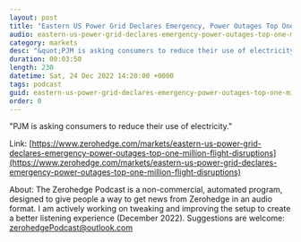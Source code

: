 ```yaml
---
layout: post
title: "Eastern US Power Grid Declares Emergency, Power Outages Top One Million, Flight Disruptions Persist Amid Storm Chaos"
audio: eastern-us-power-grid-declares-emergency-power-outages-top-one-million-flight-disruptions-0
category: markets
desc: "&quot;PJM is asking consumers to reduce their use of electricity.&quot; "
duration: 00:03:50
length: 230
datetime: Sat, 24 Dec 2022 14:20:00 +0000
tags: podcast
guid: eastern-us-power-grid-declares-emergency-power-outages-top-one-million-flight-disruptions-0
order: 0
---
```

&quot;PJM is asking consumers to reduce their use of electricity.&quot; 

Link: [https://www.zerohedge.com/markets/eastern-us-power-grid-declares-emergency-power-outages-top-one-million-flight-disruptions](https://www.zerohedge.com/markets/eastern-us-power-grid-declares-emergency-power-outages-top-one-million-flight-disruptions)

About: The Zerohedge Podcast is a non-commercial, automated program, designed to give people a way to get news from Zerohedge in an audio format.  I am actively working on tweaking and improving the setup to create a better listening experience (December 2022).  Suggestions are welcome: [zerohedgePodcast@outlook.com](mailto:zerohedgePodcast@outlook.com)